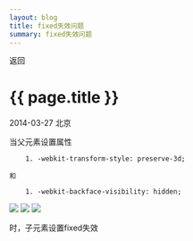 ```yaml
---
layout: blog
title: fixed失效问题
summary: fixed失效问题
---
```


<span onclick="window.history.back();">返回</span>  

# {{ page.title }}

2014-03-27 北京 


当父元素设置属性

````
	1. -webkit-transform-style: preserve-3d;

和

	1. -webkit-backface-visibility: hidden;
````

<img src="http://yongxiwang.github.io/images/live1.png"></img>
<img src="http://yongxiwang.github.io/images/live2.png"></img>
<img src="http://yongxiwang.github.io/images/live3.png"></img>

时，子元素设置fixed失效

